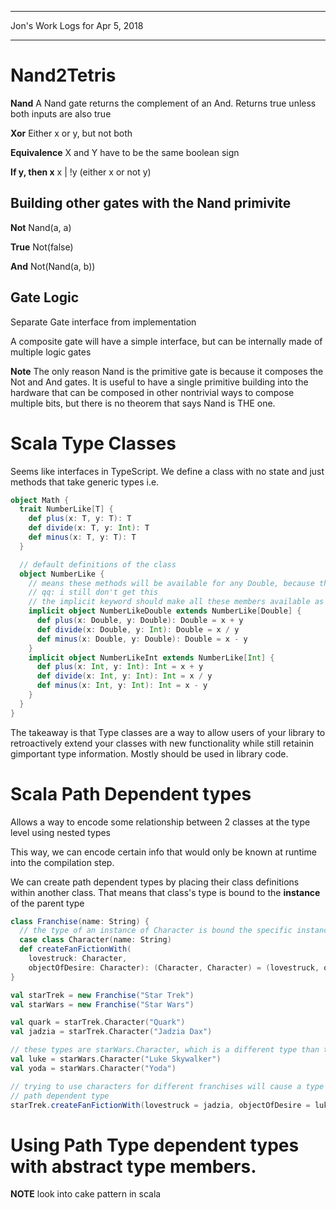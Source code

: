 *****************************************************************

Jon's Work Logs for Apr 5, 2018

*****************************************************************

# Nand2Tetris

**Nand** A Nand gate returns the complement of an And. Returns true unless both inputs are also true

**Xor** Either x or y, but not both

**Equivalence** X and Y have to be the same boolean sign

**If y, then x** x | !y (either x or not y)

## Building other gates with the Nand primivite

**Not** Nand(a, a)

**True** Not(false)

**And** Not(Nand(a, b))

## Gate Logic

Separate Gate interface from implementation

A composite gate will have a simple interface, but can be internally made of multiple logic gates

**Note** The only reason Nand is the primitive gate is because it composes the Not and And gates.  It is useful to have a single
primitive building into the hardware that can be composed in other nontrivial ways to compose multiple bits, but there is no theorem that says Nand is THE one.

# Scala Type Classes

Seems like interfaces in TypeScript.  We define a class with no state and just methods that take generic types
i.e.
```scala
object Math {
  trait NumberLike[T] {
    def plus(x: T, y: T): T
    def divide(x: T, y: Int): T
    def minus(x: T, y: T): T
  }

  // default definitions of the class
  object NumberLike {
    // means these methods will be available for any Double, because the classes will automatically be converted??
    // qq: i still don't get this
    // the implicit keyword should make all these members available as long as in scope??
    implicit object NumberLikeDouble extends NumberLike[Double] {
      def plus(x: Double, y: Double): Double = x + y
      def divide(x: Double, y: Int): Double = x / y
      def minus(x: Double, y: Double): Double = x - y
    }
    implicit object NumberLikeInt extends NumberLike[Int] {
      def plus(x: Int, y: Int): Int = x + y
      def divide(x: Int, y: Int): Int = x / y
      def minus(x: Int, y: Int): Int = x - y
    }
  }
}
```

The takeaway is that Type classes are a way to allow users of your library to retroactively extend your classes with new functionality while still retainin gimportant type information.  Mostly should be used in library code.

# Scala Path Dependent types

Allows a way to encode some relationship between 2 classes at the type level using nested types

This way, we can encode certain info that would only be known at runtime into the compilation step.

We can create path dependent types by placing their class definitions within another class.  That means that class's type is bound to the **instance** of the parent type

```scala
class Franchise(name: String) {
  // the type of an instance of Character is bound the specific instance of Franchise that it's constructed with
  case class Character(name: String)
  def createFanFictionWith(
    lovestruck: Character,
    objectOfDesire: Character): (Character, Character) = (lovestruck, objectOfDesire)
}

val starTrek = new Franchise("Star Trek")
val starWars = new Franchise("Star Wars")

val quark = starTrek.Character("Quark")
val jadzia = starTrek.Character("Jadzia Dax")

// these types are starWars.Character, which is a different type than the starTrek characters above
val luke = starWars.Character("Luke Skywalker")
val yoda = starWars.Character("Yoda")

// trying to use characters for different franchises will cause a type error on compilation because the method was expecting a
// path dependent type
starTrek.createFanFictionWith(lovestruck = jadzia, objectOfDesire = luke)
```

# Using Path Type dependent types with abstract type members.

**NOTE** look into cake pattern in scala